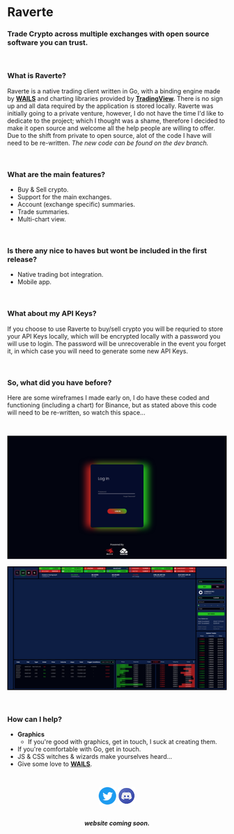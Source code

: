 # Raverte

### Trade Crypto across multiple exchanges with open source software you can trust. 

<br>

### **What is Raverte?**

Raverte is a native trading client written in Go, with a binding engine made by **[WAILS](https://github.com/wailsapp/wails)** and charting libraries provided by **[TradingView](https://www.tradingview.com).** There is no sign up and all data required by the application is stored locally. Raverte was initially going to a private venture, however, I do not have the time I'd like to dedicate to the project; which I thought was a shame, therefore I decided to make it open source and welcome all the help people are willing to offer. Due to the shift from private to open source, alot of the code I have will need to be re-written. *The new code can be found on the dev branch.*

<br>

### **What are the main features?**
- Buy & Sell crypto.
- Support for the main exchanges.
- Account (exchange specific) summaries.
- Trade summaries.
- Multi-chart view.

<br>

### **Is there any nice to haves but wont be included in the first release?**
- Native trading bot integration.
- Mobile app.

<br>

### **What about my API Keys?**

If you choose to use Raverte to buy/sell crypto you will be requried to store your API Keys locally, which will be encrypted locally with a password you will use to login. The password will be unrecoverable in the event you forget it, in which case you will need to generate some new API Keys.

<br> 

### **So, what did you have before?**

Here are some wireframes I made early on, I do have these coded and functioning (including a chart) for Binance, but as stated above this code will need to be re-written, so watch this space...

<br>

![Raverte login page](images/Wireframe_Login_RAVERTE.png)

![Raverte main stage](images/Wireframe_Mainstage_RAVERTE.png)

<br>

### **How can I help?**

- **Graphics** 
    - If you're good with graphics, get in touch, I suck at creating them.
- If you're comfortable with Go, get in touch.
- JS & CSS witches & wizards make yourselves heard... 
- Give some love to **[WAILS](https://github.com/wailsapp/wails)**.

<br>

<p align="center" style="text-align: center">
   <a href="https://twitter.com/raverte_"><img src="images/twitter40x.png"></a>
   <a href="https://discord.gg/5Tqy3bXhSs"><img src="images/discord40x.png"></a>
   <br><br>
 
</p>

<p align="center" style="text-align: center">
   <b><i>website coming soon.</i></b>
</p>
